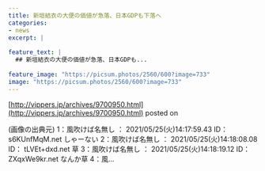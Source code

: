 ```yaml
---
title: 新垣結衣の大便の価値が急落、日本GDPも下落へ
categories:
- news
excerpt: |
  
feature_text: |
  ## 新垣結衣の大便の価値が急落、日本GDPも...
  
feature_image: "https://picsum.photos/2560/600?image=733"
image: "https://picsum.photos/2560/600?image=733"
---
```


[http://vippers.jp/archives/9700950.html](http://vippers.jp/archives/9700950.html)
posted on 

<!--more-->

(画像の出典元) 1：風吹けば名無し ： 2021/05/25(火)14:17:59.43 ID： s6KUnfMqM.net しゃーない 2：風吹けば名無し ： 2021/05/25(火)14:18:08.08 ID： tLVEt+dxd.net 草 3：風吹けば名無し ： 2021/05/25(火)14:18:19.12 ID： ZXqxWe9kr.net なんか草 4：風...
